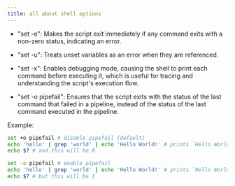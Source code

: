 ```yaml
---
title: all about shell options
---
```


- "set -e": Makes the script exit immediately if any command exits with a non-zero status, indicating an error.
- "set -u": Treats unset variables as an error when they are referenced.
- "set -x": Enables debugging mode, causing the shell to print each command before executing it, which is useful for tracing and understanding the script's execution flow.

- "set -o pipefail": Ensures that the script exits with the status of the last command that failed in a pipeline, instead of the status of the last command executed in the pipeline.

Example:

```bash
set +o pipefail # disable pipefail (default)
echo 'hello' | grep 'world' | echo 'Hello World!' # prints `Hello World!`
echo $? # and this will be 0

set -o pipefail # enable pipefail
echo 'hello' | grep 'world' | echo 'Hello World!' # prints `Hello World!` again!
echo $? # but this will be 1
```
